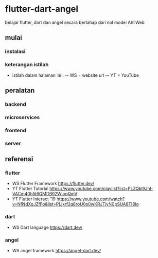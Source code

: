 # flutter-dart-angel
belajar flutter, dart dan angel secara bertahap dari nol model AhliWeb

## mulai
### instalasi
### keterangan istilah 
- istilah dalam halaman ini :
-- WS = website url
-- YT = YouTube

## peralatan
### backend
### microservices
### frontend
### server

## referensi
### flutter
- WS Flutter Framework https://flutter.dev/
- YT Flutter Tutorial https://www.youtube.com/playlist?list=PLZQbl9Jhl-VACm40h5t6QMDB92WlopQmV
- YT Flutter Interact '19 https://www.youtube.com/watch?v=NfNdXgJZfFo&list=PLjxrf2q8roU0o0wKRJTjyN0pSUA6TI8lg
 
### dart
- WS Dart language https://dart.dev/

### angel
- WS angel framework https://angel-dart.dev/

